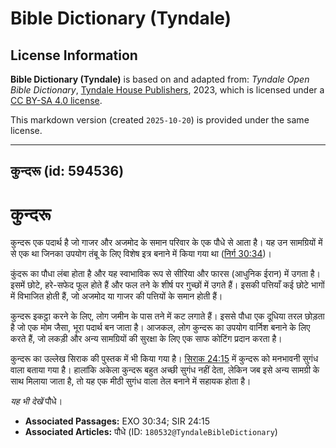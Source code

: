 # Bible Dictionary (Tyndale)

## License Information

**Bible Dictionary (Tyndale)** is based on and adapted from: _Tyndale Open Bible Dictionary_, [Tyndale House Publishers](https://tyndaleopenresources.com/), 2023, which is licensed under a [CC BY-SA 4.0 license](https://creativecommons.org/licenses/by-sa/4.0/legalcode.en).

This markdown version (created `2025-10-20`) is provided under the same license.



--------------------------------

## कुन्दरू (id: 594536)

कुन्दरू
=======

कुन्दरू एक पदार्थ है जो गाजर और अजमोद के समान परिवार के एक पौधे से आता है। यह उन सामग्रियों में से एक था जिनका उपयोग तंबू के लिए विशेष इत्र बनाने में किया गया था ([निर्ग 30:34](https://ref.ly/Exod30:34))।

कुंदरू का पौधा लंबा होता है और यह स्वाभाविक रूप से सीरिया और फारस (आधुनिक ईरान) में उगता है। इसमें छोटे, हरे\-सफेद फूल होते हैं और फल तने के शीर्ष पर गुच्छों में उगते हैं। इसकी पत्तियाँ कई छोटे भागों में विभाजित होती हैं, जो अजमोद या गाजर की पत्तियों के समान होती हैं।

कुन्दरू इकट्ठा करने के लिए, लोग जमीन के पास तने में कट लगाते हैं। इससे पौधा एक दूधिया तरल छोड़ता है जो एक मोम जैसा, भूरा पदार्थ बन जाता है। आजकल, लोग कुन्दरू का उपयोग वार्निश बनाने के लिए करते हैं, जो लकड़ी और अन्य सामग्रियों की सुरक्षा के लिए एक साफ कोटिंग प्रदान करता है।

कुन्दरू का उल्लेख सिराक की पुस्तक में भी किया गया है। [सिराक 24:15](https://ref.ly/Sir24:15) में कुन्दरू को मनभावनी सुगंध वाला बताया गया है। हालांकि अकेला कुन्दरू बहुत अच्छी सुगंध नहीं देता, लेकिन जब इसे अन्य सामग्री के साथ मिलाया जाता है, तो यह एक मीठी सुगंध वाला तेल बनाने में सहायक होता है।

*यह भी देखें* पौधे।

* **Associated Passages:** EXO 30:34; SIR 24:15
* **Associated Articles:** पौधे (ID: `180532@TyndaleBibleDictionary`)

